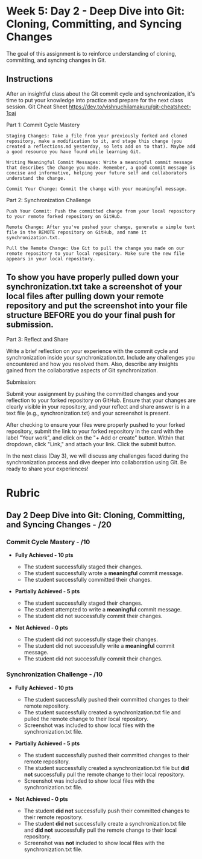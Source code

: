 # Week 5: Day 2 - Deep Dive into Git: Cloning, Committing, and Syncing Changes

The goal of this assignment is to reinforce understanding of cloning, committing, and syncing changes in Git.

## Instructions

After an insightful class about the Git commit cycle and synchronization, it's time to put your knowledge into practice and prepare for the next class session.
Git Cheat Sheet https://dev.to/vishnuchilamakuru/git-cheatsheet-1oaj

Part 1: Commit Cycle Mastery

    Staging Changes: Take a file from your previously forked and cloned repository, make a modification to it, and stage this change (you created a reflections.md yesterday, so lets add on to that). Maybe add a good resource you have found while learning Git.

    Writing Meaningful Commit Messages: Write a meaningful commit message that describes the change you made. Remember, a good commit message is concise and informative, helping your future self and collaborators understand the change.

    Commit Your Change: Commit the change with your meaningful message.

Part 2: Synchronization Challenge

    Push Your Commit: Push the committed change from your local repository to your remote forked repository on GitHub.

    Remote Change: After you've pushed your change, generate a simple text file in the REMOTE repository on GitHub, and name it synchronization.txt.

    Pull the Remote Change: Use Git to pull the change you made on our remote repository to your local repository. Make sure the new file appears in your local repository.

## **To show you have properly pulled down your synchronization.txt take a screenshot of your local files after pulling down your remote repository and put the screenshot into your file structure BEFORE you do your final push for submission.**

Part 3: Reflect and Share

Write a brief reflection on your experience with the commit cycle and synchronization inside your synchronization.txt. Include any challenges you encountered and how you resolved them. Also, describe any insights gained from the collaborative aspects of Git synchronization.

Submission:

Submit your assignment by pushing the committed changes and your reflection to your forked repository on GitHub. Ensure that your changes are clearly visible in your repository, and your reflect and share answer is in a text file (e.g., synchronization.txt) and your screenshot is present.

After checking to ensure your files were properly pushed to your forked repository, submit the link to your forked repository in the card with the label "Your work", and click on the "+ Add or create" button. Within that dropdown, click "Link," and attach your link. Click the submit button.

In the next class (Day 3), we will discuss any challenges faced during the synchronization process and dive deeper into collaboration using Git. Be ready to share your experiences!

# Rubric

## Day 2 Deep Dive into Git: Cloning, Committing, and Syncing Changes - /20

### Commit Cycle Mastery - /10

- **Fully Achieved - 10 pts**

  - The student successfully staged their changes.
  - The student successfully wrote a **meaningful** commit message.
  - The student successfully committed their changes.

- **Partially Achieved - 5 pts**

  - The student successfully staged their changes.
  - The student attempted to write a **meaningful** commit message.
  - The student did not successfully commit their changes.

- **Not Achieved - 0 pts**
  - The student did not successfully stage their changes.
  - The student did not successfully write a **meaningful** commit message.
  - The student did not successfully commit their changes.

### Synchronization Challenge - /10

- **Fully Achieved - 10 pts**

  - The student successfully pushed their committed changes to their remote repository.
  - The student successfully created a synchronization.txt file and pulled the remote change to their local repository.
  - Screenshot was included to show local files with the synchronization.txt file.

- **Partially Achieved - 5 pts**

  - The student successfully pushed their committed changes to their remote repository.
  - The student successfully created a synchronization.txt file but **did not** successfully pull the remote change to their local repository.
  - Screenshot was included to show local files with the synchronization.txt file.

- **Not Achieved - 0 pts**
  - The student **did not** successfully push their committed changes to their remote repository.
  - The student **did not** successfully create a synchronization.txt file and **did not** successfully pull the remote change to their local repository.
  - Screenshot was **not** included to show local files with the synchronization.txt file.
